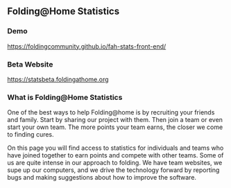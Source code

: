 ## Folding@Home Statistics

### Demo
https://foldingcommunity.github.io/fah-stats-front-end/

### Beta Website
https://statsbeta.foldingathome.org

### What is Folding@Home Statistics
One of the best ways to help Folding@home is by recruiting your friends and family. Start by sharing our project with them. Then join a team or even start your own team. The more points your team earns, the closer we come to finding cures.

On this page you will find access to statistics for individuals and teams who have joined together to earn points and compete with other teams. Some of us are quite intense in our approach to folding. We have team websites, we supe up our computers, and we drive the technology forward by reporting bugs and making suggestions about how to improve the software.